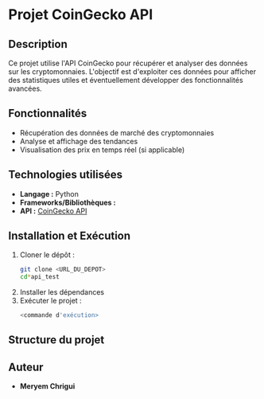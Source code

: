 # Projet CoinGecko API

## Description
Ce projet utilise l'API CoinGecko pour récupérer et analyser des données sur les cryptomonnaies. L'objectif est d'exploiter ces données pour afficher des statistiques utiles et éventuellement développer des fonctionnalités avancées.

## Fonctionnalités
- Récupération des données de marché des cryptomonnaies
- Analyse et affichage des tendances
- Visualisation des prix en temps réel (si applicable)

## Technologies utilisées
- **Langage :**  Python
- **Frameworks/Bibliothèques :**
- **API :** [CoinGecko API](https://www.coingecko.com/en/api)

## Installation et Exécution
1. Cloner le dépôt :
   ```bash
   git clone <URL_DU_DEPOT>
   cd*api_test
   ```
2. Installer les dépendances 
3. Exécuter le projet :
   ```bash
   <commande d'exécution>
   ```

## Structure du projet
## Auteur
- **Meryem Chrigui**

